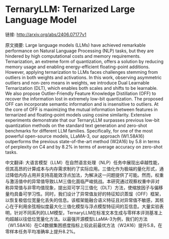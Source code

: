 # TernaryLLM: Ternarized Large Language Model

链接: http://arxiv.org/abs/2406.07177v1

原文摘要:
Large language models (LLMs) have achieved remarkable performance on Natural
Language Processing (NLP) tasks, but they are hindered by high computational
costs and memory requirements. Ternarization, an extreme form of quantization,
offers a solution by reducing memory usage and enabling energy-efficient
floating-point additions. However, applying ternarization to LLMs faces
challenges stemming from outliers in both weights and activations. In this
work, observing asymmetric outliers and non-zero means in weights, we introduce
Dual Learnable Ternarization (DLT), which enables both scales and shifts to be
learnable. We also propose Outlier-Friendly Feature Knowledge Distillation
(OFF) to recover the information lost in extremely low-bit quantization. The
proposed OFF can incorporate semantic information and is insensitive to
outliers. At the core of OFF is maximizing the mutual information between
features in ternarized and floating-point models using cosine similarity.
Extensive experiments demonstrate that our TernaryLLM surpasses previous
low-bit quantization methods on the standard text generation and zero-shot
benchmarks for different LLM families. Specifically, for one of the most
powerful open-source models, LLaMA-3, our approach (W1.58A16) outperforms the
previous state-of-the-art method (W2A16) by 5.8 in terms of perplexity on C4
and by 8.2% in terms of average accuracy on zero-shot tasks.

中文翻译:
大语言模型（LLM）在自然语言处理（NLP）任务中展现出卓越性能，但其高昂的计算成本与内存需求制约了实际应用。三值化作为极端的量化形式，通过降低内存占用并支持高能效浮点加法，为解决这一问题提供了可能。然而，权重与激活值中的异常值导致LLM三值化面临严峻挑战。本研究通过观察权重中非对称异常值与非零均值现象，提出双可学习三值化（DLT）方法，使缩放因子与偏移量均具备可学习性。同时，我们设计了异常值友好的特征知识蒸馏（OFF）框架，以恢复极低位宽量化丢失的信息。该框架能融合语义特征且对异常值不敏感，其核心在于利用余弦相似度最大化三值化模型与浮点模型特征间的互信息。大量实验表明，针对不同系列的LLM模型，TernaryLLM在标准文本生成与零样本评测基准上均超越以往低位宽量化方法。以最强开源模型LLaMA-3为例，我们的方法（W1.58A16）在C4数据集困惑度指标上较此前最优方法（W2A16）提升5.8，在零样本任务平均准确率上提升8.2%。
